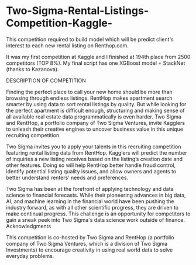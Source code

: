 # Two-Sigma-Rental-Listings-Competition-Kaggle-
This competition required to build model which will be predict  client's interest to each new rental listing on Renthop.com.

It was my first competition at Kaggle and I finished at 194th place from 2500 competitors (TOP 8%).
My final script has one XGBoost model + StackNet (thanks to Kazanova).


DESCRIPTION OF COMPETITION

Finding the perfect place to call your new home should be more than browsing through endless listings. RentHop makes apartment search smarter by using data to sort rental listings by quality. But while looking for the perfect apartment is difficult enough, structuring and making sense of all available real estate data programmatically is even harder. Two Sigma and RentHop, a portfolio company of Two Sigma Ventures, invite Kagglers to unleash their creative engines to uncover business value in this unique recruiting competition.


Two Sigma invites you to apply your talents in this recruiting competition featuring rental listing data from RentHop. Kagglers will predict the number of inquiries a new listing receives based on the listing’s creation date and other features. Doing so will help RentHop better handle fraud control, identify potential listing quality issues, and allow owners and agents to better understand renters’ needs and preferences.


Two Sigma has been at the forefront of applying technology and data science to financial forecasts. While their pioneering advances in big data, AI, and machine learning in the financial world have been pushing the industry forward, as with all other scientific progress, they are driven to make continual progress. This challenge is an opportunity for competitors to gain a sneak peek into Two Sigma's data science work outside of finance.
Acknowledgments

This competition is co-hosted by Two Sigma and RentHop (a portfolio company of Two Sigma Ventures, which is a division of Two Sigma Investments) to encourage creativity in using real world data to solve everyday problems. 

####

